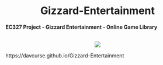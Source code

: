 <center> <h1> Gizzard-Entertainment </h> </center>
<strong>EC327 Project - Gizzard Entertainment - Online Game Library</strong>
<p align="center">
<br>
<a href="./LICENSE"><img src="https://img.shields.io/badge/license-MIT-blue.svg"></a>
</p>
<p>
  https://davcurse.github.io/Gizzard-Entertainment
</p>


